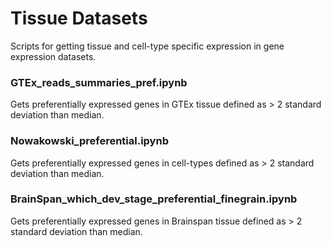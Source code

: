 # Tissue Datasets

Scripts for getting tissue and cell-type specific expression in gene expression datasets.

### GTEx_reads_summaries_pref.ipynb

Gets preferentially expressed genes in GTEx tissue defined as > 2 standard deviation than median.

### Nowakowski_preferential.ipynb

Gets preferentially expressed genes in cell-types defined as > 2 standard deviation than median.

### BrainSpan_which_dev_stage_preferential_finegrain.ipynb

Gets preferentially expressed genes in Brainspan tissue defined as > 2 standard deviation than median.

